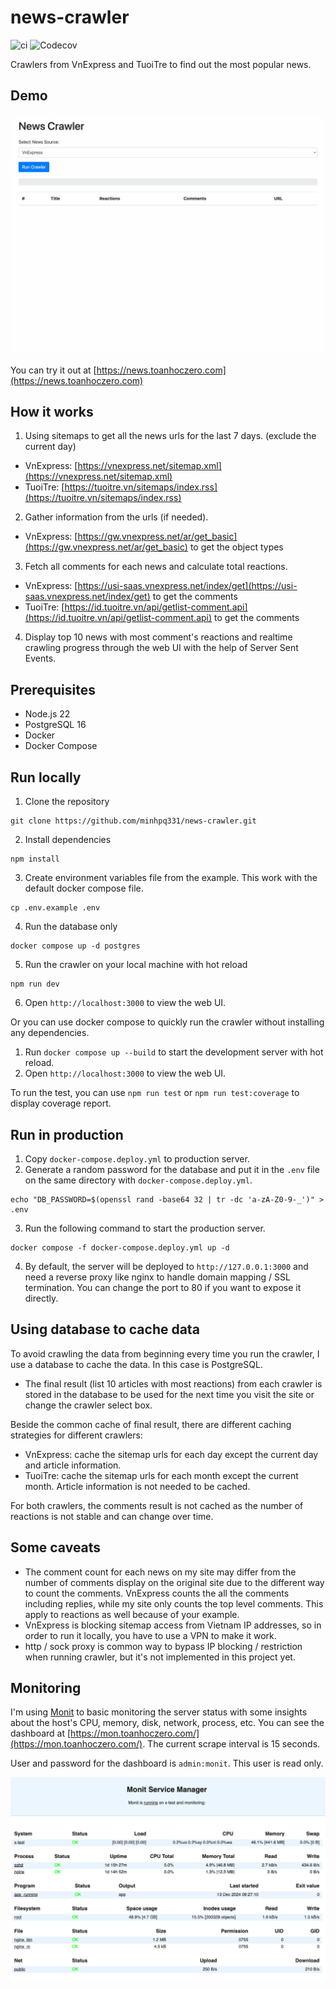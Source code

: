 # news-crawler
![ci](https://github.com/minhpq331/news-crawler/actions/workflows/ci.yml/badge.svg) ![Codecov](https://img.shields.io/codecov/c/github/minhpq331/news-crawler)

Crawlers from VnExpress and TuoiTre to find out the most popular news.

## Demo

![demo](docs/demo.gif)

You can try it out at [https://news.toanhoczero.com](https://news.toanhoczero.com)

## How it works

1. Using sitemaps to get all the news urls for the last 7 days. (exclude the current day)
- VnExpress: [https://vnexpress.net/sitemap.xml](https://vnexpress.net/sitemap.xml)
- TuoiTre: [https://tuoitre.vn/sitemaps/index.rss](https://tuoitre.vn/sitemaps/index.rss)

2. Gather information from the urls (if needed).
- VnExpress: [https://gw.vnexpress.net/ar/get_basic](https://gw.vnexpress.net/ar/get_basic) to get the object types

3. Fetch all comments for each news and calculate total reactions.
- VnExpress: [https://usi-saas.vnexpress.net/index/get](https://usi-saas.vnexpress.net/index/get) to get the comments
- TuoiTre: [https://id.tuoitre.vn/api/getlist-comment.api](https://id.tuoitre.vn/api/getlist-comment.api) to get the comments

4. Display top 10 news with most comment's reactions and realtime crawling progress through the web UI with the help of Server Sent Events.

## Prerequisites

- Node.js 22
- PostgreSQL 16
- Docker
- Docker Compose

## Run locally

1. Clone the repository
```
git clone https://github.com/minhpq331/news-crawler.git
```

2. Install dependencies
```
npm install
```

3. Create environment variables file from the example. This work with the default docker compose file.
```
cp .env.example .env
```

4. Run the database only
```
docker compose up -d postgres
```

5. Run the crawler on your local machine with hot reload
```
npm run dev
```

6. Open `http://localhost:3000` to view the web UI.

Or you can use docker compose to quickly run the crawler without installing any dependencies.

1. Run `docker compose up --build` to start the development server with hot reload.
2. Open `http://localhost:3000` to view the web UI.

To run the test, you can use `npm run test` or `npm run test:coverage` to display coverage report.

## Run in production

1. Copy `docker-compose.deploy.yml` to production server.
2. Generate a random password for the database and put it in the `.env` file on the same directory with `docker-compose.deploy.yml`.

```
echo "DB_PASSWORD=$(openssl rand -base64 32 | tr -dc 'a-zA-Z0-9-_')" > .env
```

3. Run the following command to start the production server.

```
docker compose -f docker-compose.deploy.yml up -d
```

4. By default, the server will be deployed to `http://127.0.0.1:3000` and need a reverse proxy like nginx to handle domain mapping / SSL termination. You can change the port to 80 if you want to expose it directly.

## Using database to cache data

To avoid crawling the data from beginning every time you run the crawler, I use a database to cache the data. In this case is PostgreSQL.

- The final result (list 10 articles with most reactions) from each crawler is stored in the database to be used for the next time you visit the site or change the crawler select box.

Beside the common cache of final result, there are different caching strategies for different crawlers:

- VnExpress: cache the sitemap urls for each day except the current day and article information.
- TuoiTre: cache the sitemap urls for each month except the current month. Article information is not needed to be cached.

For both crawlers, the comments result is not cached as the number of reactions is not stable and can change over time.

## Some caveats

- The comment count for each news on my site may differ from the number of comments display on the original site due to the different way to count the comments. VnExpress counts the all the comments including replies, while my site only counts the top level comments. This apply to reactions as well because of your example.
- VnExpress is blocking sitemap access from Vietnam IP addresses, so in order to run it locally, you have to use a VPN to make it work.
- http / sock proxy is common way to bypass IP blocking / restriction when running crawler, but it's not implemented in this project yet.

## Monitoring

I'm using [Monit](https://mmonit.com/monit/) to basic monitoring the server status with some insights about the host's CPU, memory, disk, network, process, etc. You can see the dashboard at [https://mon.toanhoczero.com/](https://mon.toanhoczero.com/). The current scrape interval is 15 seconds.

User and password for the dashboard is `admin:monit`. This user is read only.

![monit](docs/monit.png)
